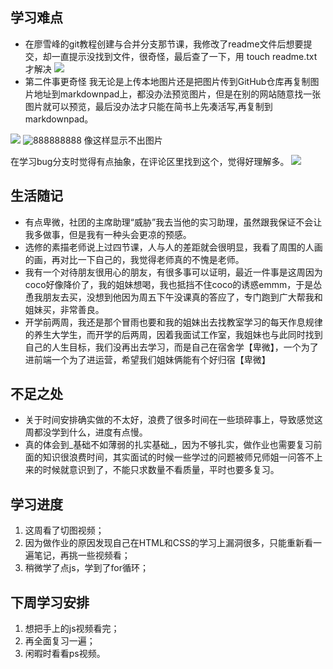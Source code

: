 ## 学习难点
* 在廖雪峰的git教程创建与合并分支那节课，我修改了readme文件后想要提交，却一直提示没找到文件，很奇怪，最后查了一下，用 touch readme.txt才解决
![](https://upload-images.jianshu.io/upload_images/16977490-e9b5adc521066b6d.png?imageMogr2/auto-orient/strip%7CimageView2/2/w/1240)
* 第二件事更奇怪 我无论是上传本地图片还是把图片传到GitHub仓库再复制图片地址到markdownpad上，都没办法预览图片，但是在别的网站随意找一张图片就可以预览，最后没办法才只能在简书上先凑活写,再复制到markdownpad。



![](https://upload-images.jianshu.io/upload_images/16977490-f50652f539dc04b3.png?imageMogr2/auto-orient/strip%7CimageView2/2/w/1240)
![888888888](一轮考核_0000s_0004s_0003s_0006_XTrac.png) 像这样显示不出图片



在学习bug分支时觉得有点抽象，在评论区里找到这个，觉得好理解多。
![](https://upload-images.jianshu.io/upload_images/16977490-0ca5694ba82890af.png?imageMogr2/auto-orient/strip%7CimageView2/2/w/1240)

## 生活随记
* 有点卑微，社团的主席助理“威胁”我去当他的实习助理，虽然跟我保证不会让我多做事，但是我有一种头会更凉的预感。
* 选修的素描老师说上过四节课，人与人的差距就会很明显，我看了周围的人画的画，再对比一下自己的，我觉得老师真的不愧是老师。
* 我有一个对待朋友很用心的朋友，有很多事可以证明，最近一件事是这周因为coco好像降价了，我的姐妹想喝，我也抵挡不住coco的诱惑emmm，于是怂恿我朋友去买，没想到他因为周五下午没课真的答应了，专门跑到广大帮我和姐妹买，非常善良。
* 开学前两周，我还是那个冒雨也要和我的姐妹出去找教室学习的每天作息规律的养生大学生，而开学的后两周，因着我面试工作室，我姐妹也与此同时找到自己的人生目标，我们没再出去学习，而是自己在宿舍学【卑微】，一个为了进前端一个为了进运营，希望我们姐妹俩能有个好归宿【卑微】
## 不足之处
* 关于时间安排确实做的不太好，浪费了很多时间在一些琐碎事上，导致感觉这周都没学到什么，进度有点慢。
* 真的体会到_基础不如薄弱的扎实基础_，因为不够扎实，做作业也需要复习前面的知识很浪费时间，其实面试的时候一些学过的问题被师兄师姐一问答不上来的时候就意识到了，不能只求数量不看质量，平时也要多复习。
## 学习进度
1. 这周看了切图视频；
2. 因为做作业的原因发现自己在HTML和CSS的学习上漏洞很多，只能重新看一遍笔记，再挑一些视频看；
3. 稍微学了点js，学到了for循环；

## 下周学习安排
1. 想把手上的js视频看完；
2. 再全面复习一遍；
3. 闲暇时看看ps视频。